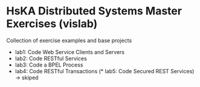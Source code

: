 # HsKA Distributed Systems Master Exercises (vislab)

Collection of exercise examples and base projects

* lab1: Code Web Service Clients and Servers
* lab2: Code RESTful Services
* lab3: Code a BPEL Process
* lab4: Code RESTful Transactions
(* lab5: Code Secured REST Services) -> skiped
